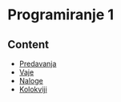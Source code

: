 # Programiranje 1


## Content

- [Predavanja](https://github.com/GameExplorer/Programiranje1/tree/main/Predavanja)<br>
- [Vaje](https://github.com/GameExplorer/Programiranje1/tree/main/Vaje)
- [Naloge](https://github.com/GameExplorer/Programiranje1/tree/main/Naloge)
- [Kolokviji](https://github.com/GameExplorer/Programiranje1/tree/main/Kolokviji/Kolokvij1)
